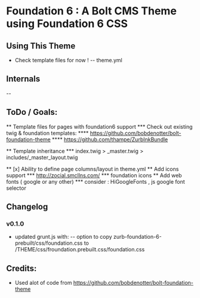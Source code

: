 # Foundation 6 : A Bolt CMS Theme using Foundation 6 CSS


## Using This Theme

- Check template files for now !
-- theme.yml

## Internals
-- 

## ToDo / Goals:
** Template files for pages with foundation6 support 
*** Check out existing twig & foundation templates:
**** https://github.com/bobdenotter/bolt-foundation-theme
**** https://github.com/thampe/ZurbInkBundle

** Template inheritance
*** index.twig > _master.twig > includes/_master_layout.twig

** [x] Ability to define page columns/layout in theme.yml
** Add icons support 
*** http://zocial.smcllns.com/
*** foundation icons
** Add web fonts ( google or any other)
*** consider : HiGoogleFonts , js google font selector

## Changelog

### v0.1.0
- updated grunt.js with:
-- option to copy zurb-foundation-6-prebuilt/css/foundation.css to /THEME/css/froundation.prebuilt.css/foundation.css


## Credits:
* Used alot of code from https://github.com/bobdenotter/bolt-foundation-theme